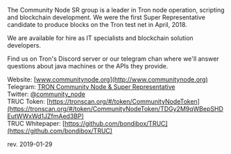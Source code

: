 The Community Node SR group is a leader in Tron node operation, scripting and blockchain development. We were the first Super Representative candidate to produce blocks on the Tron test net in April, 2018.

We are available for hire as IT specialists and blockchain solution developers.

Find us on Tron's Discord server or our telegram chan where we'll answer questions about java machines or the APIs they provide. 


Website:
[www.communitynode.org](http://www.communitynode.org)  
Telegram:
[TRON Community Node & Super Representative](https://t.me/CommunityNode)  
Twitter:
[@community_node](https://twitter.com/community_node)  
TRUC Token:
[https://tronscan.org/#/token/CommunityNodeToken](https://tronscan.org/#/token/CommunityNodeToken/TDGy2M9qWBepSHDEutWWxWd1JZfmAed3BP)  
TRUC Whitepaper:
[https://github.com/bondibox/TRUC](https://github.com/bondibox/TRUC)


rev. 2019-01-29